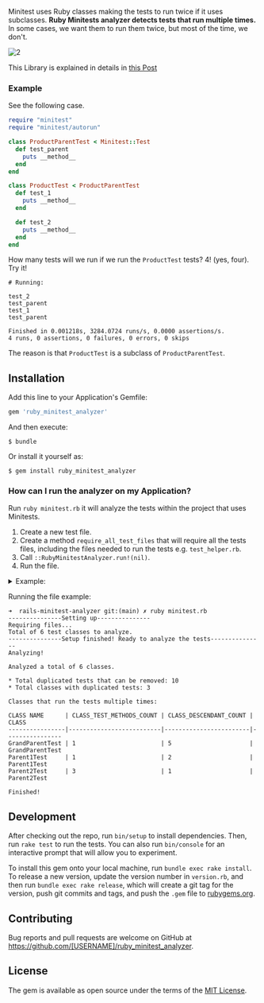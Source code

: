 Minitest uses Ruby classes making the tests to run twice if it uses subclasses. 
**Ruby Minitests analyzer detects tests that run multiple times.** In some cases, we want them to run them twice, but most of the time, we don't. 

![2](https://user-images.githubusercontent.com/11672878/158103231-c5f884d7-24d5-4043-85e8-4ba51f962027.png)

This Library is explained in details in [this Post](https://ignaciochiazzo.medium.com/dont-run-ruby-minitest-classess-twice-988645662cdb?source=friends_link&sk=4fafa2404be622156fd50cab519d5fd0)


### Example
See the following case. 

```ruby
require "minitest"
require "minitest/autorun"

class ProductParentTest < Minitest::Test
  def test_parent
    puts __method__
  end
end

class ProductTest < ProductParentTest
  def test_1
    puts __method__
  end

  def test_2
    puts __method__
  end
end
```
How many tests will we run if we run the `ProductTest` tests? 4! (yes, four). Try it!

```console
# Running:

test_2
test_parent
test_1
test_parent

Finished in 0.001218s, 3284.0724 runs/s, 0.0000 assertions/s.
4 runs, 0 assertions, 0 failures, 0 errors, 0 skips
```

The reason is that `ProductTest` is a subclass of `ProductParentTest`.

## Installation

Add this line to your Application's Gemfile:

```ruby
gem 'ruby_minitest_analyzer'
```

And then execute:

    $ bundle

Or install it yourself as:

    $ gem install ruby_minitest_analyzer

### How can I run the analyzer on my Application?

Run `ruby minitest.rb` it will analyze the tests within the project that uses Minitests.
1) Create a new test file.
2) Create a method `require_all_test_files` that will require all the tests files, including
the files needed to run the tests e.g. `test_helper.rb`.
3) Call `::RubyMinitestAnalyzer.run!(nil)`.
4) Run the file.


<details>
<summary>Example:</summary>
  
```ruby
  # I placed this file within /test
  
require_relative 'test_helper.rb'
require 'ruby_minitest_analyzer' 

def require_all_files
  # require test_helpers
  require_relative("test_helper")

  Dir[File.expand_path('**/*.rb', __dir__)].each do |f|
    require_relative(f)
  end
end

require_all_files
::RubyMinitestAnalyzer.run!(nil)
```
</details>

Running the file example:

```console
➜  rails-minitest-analyzer git:(main) ✗ ruby minitest.rb 
---------------Setting up---------------
Requiring files...
Total of 6 test classes to analyze. 
---------------Setup finished! Ready to analyze the tests---------------
Analyzing!

Analyzed a total of 6 classes.
      
* Total duplicated tests that can be removed: 10
* Total classes with duplicated tests: 3 
      
Classes that run the tests multiple times: 

CLASS NAME      | CLASS_TEST_METHODS_COUNT | CLASS_DESCENDANT_COUNT | CLASS          
----------------|--------------------------|------------------------|----------------
GrandParentTest | 1                        | 5                      | GrandParentTest
Parent1Test     | 1                        | 2                      | Parent1Test    
Parent2Test     | 3                        | 1                      | Parent2Test    

Finished!  
```

## Development

After checking out the repo, run `bin/setup` to install dependencies. Then, run `rake test` to run the tests. You can also run `bin/console` for an interactive prompt that will allow you to experiment.

To install this gem onto your local machine, run `bundle exec rake install`. To release a new version, update the version number in `version.rb`, and then run `bundle exec rake release`, which will create a git tag for the version, push git commits and tags, and push the `.gem` file to [rubygems.org](https://rubygems.org).

## Contributing

Bug reports and pull requests are welcome on GitHub at https://github.com/[USERNAME]/ruby_minitest_analyzer.

## License

The gem is available as open source under the terms of the [MIT License](https://opensource.org/licenses/MIT).
